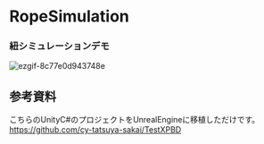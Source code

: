 # RopeSimulation
### 紐シミュレーションデモ
![ezgif-8c77e0d943748e](https://github.com/user-attachments/assets/a667e42a-1d93-40d8-839d-8b6d789e595d)

## 参考資料
こちらのUnityC#のプロジェクトをUnrealEngineに移植しただけです。  
https://github.com/cy-tatsuya-sakai/TestXPBD
